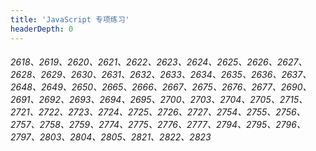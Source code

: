 ```yaml
---
title: 'JavaScript 专项练习'
headerDepth: 0
---
```


###### 2618、2619、2620、2621、2622、2623、2624、2625、2626、2627、2628、2629、2630、2631、2632、2633、2634、2635、2636、2637、2648、2649、2650、2665、2666、2667、2675、2676、2677、2690、2691、2692、2693、2694、2695、2700、2703、2704、2705、2715、2721、2722、2723、2724、2725、2726、2727、2754、2755、2756、2757、2758、2759、2774、2775、2776、2777、2794、2795、2796、2797、2803、2804、2805、2821、2822、2823



